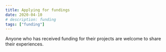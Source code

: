 ```yaml
---
title: Applying for fundings
date: 2020-04-10
# description: funding
tags: ["funding"]
---
```


Anyone who has received funding for their projects are welcome to share their experiences.